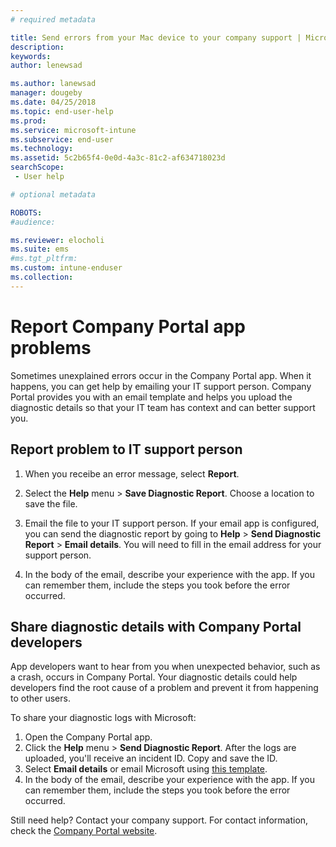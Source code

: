 ```yaml
---
# required metadata

title: Send errors from your Mac device to your company support | Microsoft Docs
description:
keywords:
author: lenewsad

ms.author: lanewsad
manager: dougeby
ms.date: 04/25/2018
ms.topic: end-user-help
ms.prod:
ms.service: microsoft-intune
ms.subservice: end-user
ms.technology:
ms.assetid: 5c2b65f4-0e0d-4a3c-81c2-af634718023d
searchScope:
 - User help

# optional metadata

ROBOTS:  
#audience:

ms.reviewer: elocholi
ms.suite: ems
#ms.tgt_pltfrm:
ms.custom: intune-enduser
ms.collection: 
---
```


# Report Company Portal app problems  

Sometimes unexplained errors occur in the Company Portal app. When it happens, you can get help by emailing your IT support person. Company Portal provides you with an email template and helps you upload the diagnostic details so that your IT team has context and can better support you. 

## Report problem to IT support person 

1. When you receibe an error message, select **Report**.

2. Select the **Help** menu > **Save Diagnostic Report**. Choose a location to save the file. 

3. Email the file to your IT support person. If your email app is configured, you can send the diagnostic report by going to **Help** > **Send Diagnostic Report** > **Email details**. You will need to fill in the email address for your support person. 

4. In the body of the email, describe your experience with the app. If you can remember them, include the steps you took before the error occurred. 

## Share diagnostic details with Company Portal developers 

App developers want to hear from you when unexpected behavior, such as a crash, occurs in Company Portal. Your diagnostic details could help developers find the root cause of a problem and prevent it from happening to other users. 

To share your diagnostic logs with Microsoft:

1. Open the Company Portal app.
2. Click the **Help** menu > **Send Diagnostic Report**.  After the logs are uploaded, you'll receive an incident ID. Copy and save the ID.
3. Select **Email details** or email Microsoft using <a href="mailto:IntuneCPiOSfeedback@microsoft.com?subject=My Company Portal App Closed Unexpectedly&body=Paste your incident ID and describe the incident here.">this template</a>.
4. In the body of the email, describe your experience with the app. If you can remember them, include the steps you took before the error occurred. 

Still need help? Contact your company support. For contact information, check the [Company Portal website](https://go.microsoft.com/fwlink/?linkid=2010980).
